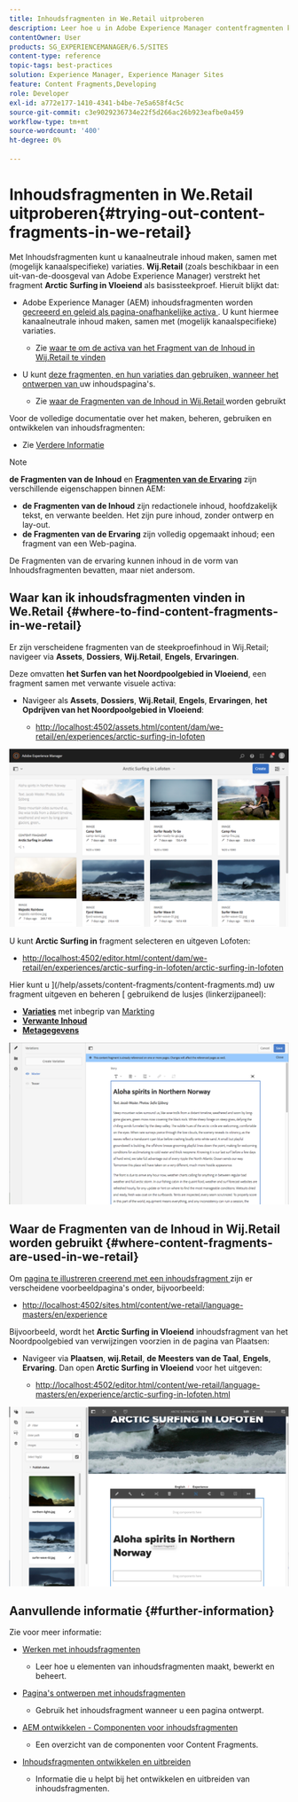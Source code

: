 ```yaml
---
title: Inhoudsfragmenten in We.Retail uitproberen
description: Leer hoe u in Adobe Experience Manager contentfragmenten kunt uitproberen met We.Retail.
contentOwner: User
products: SG_EXPERIENCEMANAGER/6.5/SITES
content-type: reference
topic-tags: best-practices
solution: Experience Manager, Experience Manager Sites
feature: Content Fragments,Developing
role: Developer
exl-id: a772e177-1410-4341-b4be-7e5a658f4c5c
source-git-commit: c3e9029236734e22f5d266ac26b923eafbe0a459
workflow-type: tm+mt
source-wordcount: '400'
ht-degree: 0%

---
```


# Inhoudsfragmenten in We.Retail uitproberen{#trying-out-content-fragments-in-we-retail}

Met Inhoudsfragmenten kunt u kanaalneutrale inhoud maken, samen met (mogelijk kanaalspecifieke) variaties. **Wij.Retail** (zoals beschikbaar in een uit-van-de-doosgeval van Adobe Experience Manager) verstrekt het fragment **Arctic Surfing in Vloeiend** als basissteekproef. Hieruit blijkt dat:

* Adobe Experience Manager (AEM) inhoudsfragmenten worden [ gecreeerd en geleid als pagina-onafhankelijke activa ](/help/assets/content-fragments/content-fragments.md). U kunt hiermee kanaalneutrale inhoud maken, samen met (mogelijk kanaalspecifieke) variaties.

   * Zie [ waar te om de activa van het Fragment van de Inhoud in Wij.Retail te vinden ](#where-to-find-content-fragments-in-we-retail)

* U kunt [ deze fragmenten, en hun variaties dan gebruiken, wanneer het ontwerpen van ](/help/sites-authoring/content-fragments.md) uw inhoudspagina&#39;s.

   * Zie [ waar de Fragmenten van de Inhoud in Wij.Retail ](#where-content-fragments-are-used-in-we-retail) worden gebruikt

Voor de volledige documentatie over het maken, beheren, gebruiken en ontwikkelen van inhoudsfragmenten:

* Zie [ Verdere Informatie ](#further-information)

>[!NOTE]
>
>**de Fragmenten van de Inhoud** en **[Fragmenten van de Ervaring](/help/sites-authoring/experience-fragments.md)** zijn verschillende eigenschappen binnen AEM:
>
>* **de Fragmenten van de Inhoud** zijn redactionele inhoud, hoofdzakelijk tekst, en verwante beelden. Het zijn pure inhoud, zonder ontwerp en lay-out.
>* **de Fragmenten van de Ervaring** zijn volledig opgemaakt inhoud; een fragment van een Web-pagina.
>
>De Fragmenten van de ervaring kunnen inhoud in de vorm van Inhoudsfragmenten bevatten, maar niet andersom.

## Waar kan ik inhoudsfragmenten vinden in We.Retail {#where-to-find-content-fragments-in-we-retail}

Er zijn verscheidene fragmenten van de steekproefinhoud in Wij.Retail; navigeer via **Assets**, **Dossiers**, **Wij.Retail**, **Engels**, **Ervaringen**.

Deze omvatten **het Surfen van het Noordpoolgebied in Vloeiend**, een fragment samen met verwante visuele activa:

* Navigeer als **Assets**, **Dossiers**, **Wij.Retail**, **Engels**, **Ervaringen**, **het Opdrijven van het Noordpoolgebied in Vloeiend**:

   * [ http://localhost:4502/assets.html/content/dam/we-retail/en/experiences/arctic-surfing-in-lofoten](http://localhost:4502/assets.html/content/dam/we-retail/en/experiences/arctic-surfing-in-lofoten)

![ cf-44 ](assets/cf-44.png)

U kunt **Arctic Surfing in** fragment selecteren en uitgeven Lofoten:

* [ http://localhost:4502/editor.html/content/dam/we-retail/en/experiences/arctic-surfing-in-lofoten/arctic-surfing-in-lofoten](http://localhost:4502/editor.html/content/dam/we-retail/en/experiences/arctic-surfing-in-lofoten/arctic-surfing-in-lofoten)

Hier kunt u ](/help/assets/content-fragments/content-fragments.md) uw fragment uitgeven en beheren [ gebruikend de lusjes (linkerzijpaneel):

<!--![cf-45-aa](do-not-localize/cf-45-aa.png) ![cf-45-a](do-not-localize/cf-45-a.png) ASSET does not exist-->

* **[Variaties](/help/assets/content-fragments/content-fragments-variations.md)** met inbegrip van [ Markting ](/help/assets/content-fragments/content-fragments-markdown.md)
* **[Verwante Inhoud](/help/assets/content-fragments/content-fragments-assoc-content.md)**
* **[Metagegevens](/help/assets/content-fragments/content-fragments-metadata.md)**

![ cf-46 ](assets/cf-46.png)

## Waar de Fragmenten van de Inhoud in Wij.Retail worden gebruikt {#where-content-fragments-are-used-in-we-retail}

Om [ pagina te illustreren creerend met een inhoudsfragment ](/help/sites-authoring/content-fragments.md) zijn er verscheidene voorbeeldpagina&#39;s onder, bijvoorbeeld:

* [ http://localhost:4502/sites.html/content/we-retail/language-masters/en/experience](http://localhost:4502/sites.html/content/we-retail/language-masters/en/experience)

Bijvoorbeeld, wordt het **Arctic Surfing in Vloeiend** inhoudsfragment van het Noordpoolgebied van verwijzingen voorzien in de pagina van Plaatsen:

* Navigeer via **Plaatsen**, **wij.Retail**, **de Meesters van de Taal**, **Engels**, **Ervaring**. Dan open **Arctic Surfing in Vloeiend** voor het uitgeven:

   * [ http://localhost:4502/editor.html/content/we-retail/language-masters/en/experience/arctic-surfing-in-lofoten.html](http://localhost:4502/editor.html/content/we-retail/language-masters/en/experience/arctic-surfing-in-lofoten.html)

![ cf-53 ](assets/cf-53.png)

## Aanvullende informatie {#further-information}

Zie voor meer informatie:

* [Werken met inhoudsfragmenten](/help/assets/content-fragments/content-fragments.md)

   * Leer hoe u elementen van inhoudsfragmenten maakt, bewerkt en beheert.

* [Pagina&#39;s ontwerpen met inhoudsfragmenten](/help/sites-authoring/content-fragments.md)

   * Gebruik het inhoudsfragment wanneer u een pagina ontwerpt.

* [AEM ontwikkelen - Componenten voor inhoudsfragmenten](/help/sites-developing/components-content-fragments.md)

   * Een overzicht van de componenten voor Content Fragments.

* [Inhoudsfragmenten ontwikkelen en uitbreiden](/help/sites-developing/customizing-content-fragments.md)

   * Informatie die u helpt bij het ontwikkelen en uitbreiden van inhoudsfragmenten.
